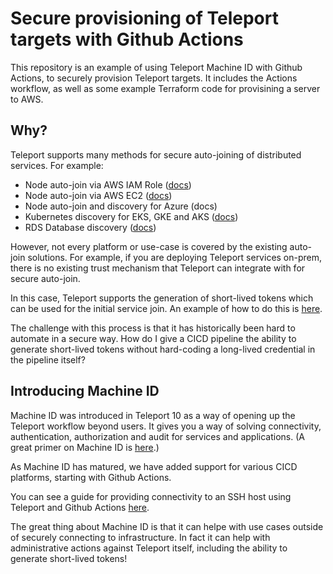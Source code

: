 # Secure provisioning of Teleport targets with Github Actions

This repository is an example of using Teleport Machine ID with Github Actions, to securely provision Teleport targets. It includes the Actions workflow, as well as some example Terraform code for provisining a server to AWS. 

## Why?

Teleport supports many methods for secure auto-joining of distributed services. For example:
- Node auto-join via AWS IAM Role ([docs](https://goteleport.com/docs/management/guides/joining-nodes-aws-iam/))
- Node auto-join via AWS EC2 ([docs](https://goteleport.com/docs/management/guides/joining-nodes-aws-ec2/))
- Node auto-join and discovery for Azure (docs)
- Kubernetes discovery for EKS, GKE and AKS ([docs](https://goteleport.com/docs/kubernetes-access/discovery/))
- RDS Database discovery ([docs](https://goteleport.com/docs/database-access/guides/rds/))


However, not every platform or use-case is covered by the existing auto-join solutions. For example, if you are deploying Teleport services on-prem, there is no existing trust mechanism that Teleport can integrate with for secure auto-join. 

In this case, Teleport supports the generation of short-lived tokens which can be used for the initial service join. An example of how to do this is [here](https://goteleport.com/docs/management/admin/adding-nodes/). 

The challenge with this process is that it has historically been hard to automate in a secure way. How do I give a CICD pipeline the ability to generate short-lived tokens without hard-coding a long-lived credential in the pipeline itself?

## Introducing Machine ID

Machine ID was introduced in Teleport 10 as a way of opening up the Teleport workflow beyond users. It gives you a way of solving connectivity, authentication, authorization and audit for services and applications. 
(A great primer on Machine ID is [here](https://www.youtube.com/watch?v=QWd0eqIa9mA&ab_channel=Teleport).)

As Machine ID has matured, we have added support for various CICD platforms, starting with Github Actions. 

You can see a guide for providing connectivity to an SSH host using Teleport and Github Actions [here](https://goteleport.com/docs/machine-id/guides/github-actions/). 

The great thing about Machine ID is that it can helpe with use cases outside of securely connecting to infrastructure. In fact it can help with administrative actions against Teleport itself, including the ability to generate short-lived tokens! 



